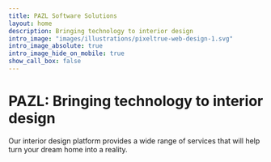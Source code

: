 ```yaml
---
title: PAZL Software Solutions
layout: home
description: Bringing technology to interior design
intro_image: "images/illustrations/pixeltrue-web-design-1.svg"
intro_image_absolute: true
intro_image_hide_on_mobile: true
show_call_box: false
---
```


# PAZL: Bringing technology to interior design

Our interior design platform provides a wide range of services that will help turn your dream home into a reality.
